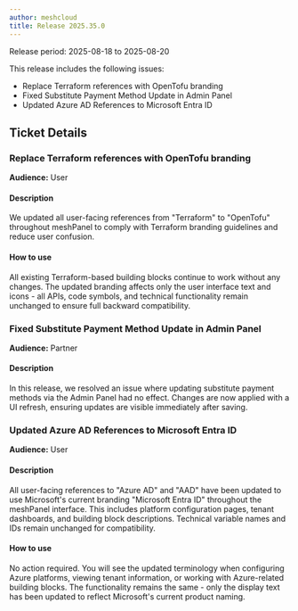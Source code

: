 ```yaml
---
author: meshcloud
title: Release 2025.35.0
---
```


Release period: 2025-08-18 to 2025-08-20

This release includes the following issues:
* Replace Terraform references with OpenTofu branding
* Fixed Substitute Payment Method Update in Admin Panel
* Updated Azure AD References to Microsoft Entra ID
<!--truncate-->

## Ticket Details
### Replace Terraform references with OpenTofu branding
**Audience:** User<br>

#### Description
We updated all user-facing references from "Terraform" to "OpenTofu" throughout meshPanel to comply with Terraform 
branding guidelines and reduce user confusion.

#### How to use
All existing Terraform-based building blocks continue to work without any changes. The updated branding affects only 
the user interface text and icons - all APIs, code symbols, and technical functionality remain unchanged to ensure 
full backward compatibility.

### Fixed Substitute Payment Method Update in Admin Panel
**Audience:** Partner<br>

#### Description
In this release, we resolved an issue where updating substitute payment methods via 
the Admin Panel had no effect. Changes are now applied with a UI refresh, ensuring 
updates are visible immediately after saving.

### Updated Azure AD References to Microsoft Entra ID
**Audience:** User<br>

#### Description
All user-facing references to "Azure AD" and "AAD" have been updated to use Microsoft's current branding "Microsoft Entra ID" 
throughout the meshPanel interface. This includes platform configuration pages, tenant dashboards, and building block descriptions. 
Technical variable names and IDs remain unchanged for compatibility.

#### How to use
No action required. You will see the updated terminology when configuring Azure platforms, viewing tenant information, 
or working with Azure-related building blocks. The functionality remains the same - only the display text has been updated 
to reflect Microsoft's current product naming.

